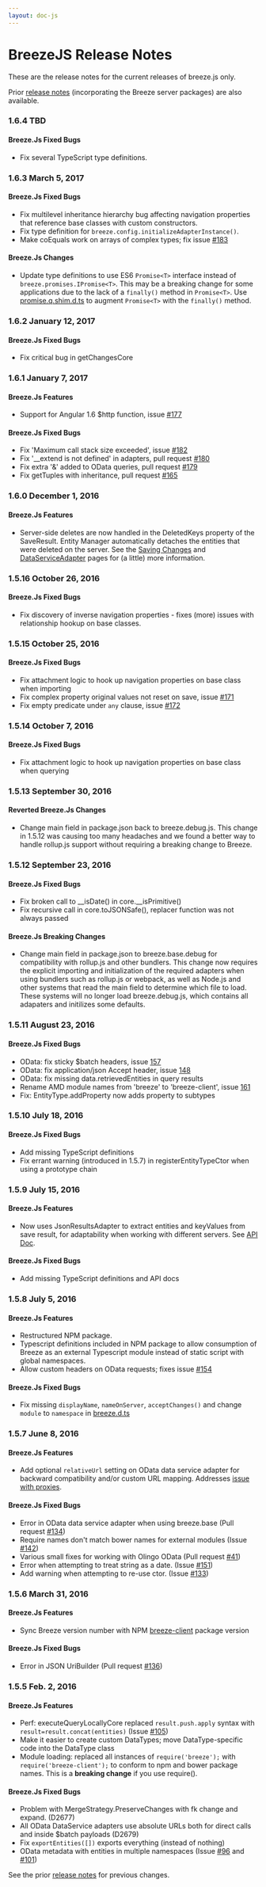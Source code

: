```yaml
---
layout: doc-js
---
```

# BreezeJS Release Notes

These are the release notes for the current releases of breeze.js only.  

Prior [release notes](/doc-main/release-notes) (incorporating the Breeze server packages) are also available.

### <a name="164"></a>1.6.4 <span class="doc-date">TBD</span>

#### Breeze.Js Fixed Bugs
 - Fix several TypeScript type definitions.
 
 ### <a name="163"></a>1.6.3 <span class="doc-date">March 5, 2017</span>

#### Breeze.Js Fixed Bugs
 - Fix multilevel inheritance hierarchy bug affecting navigation properties that reference base classes with custom constructors.
 - Fix type definition for `breeze.config.initializeAdapterInstance()`.
 - Make coEquals work on arrays of complex types; fix issue [#183](https://github.com/Breeze/breeze.js/issues/183)

#### Breeze.Js Changes
 - Update type definitions to use ES6 `Promise<T>` interface instead of `breeze.promises.IPromise<T>`. This may be a breaking change for some applications due to the lack of a `finally()` method in `Promise<T>`. Use [promise.q.shim.d.ts](https://github.com/Breeze/breeze.js/blob/master/typescript/promise.q.shim.d.ts) to augment `Promise<T>` with the `finally()` method.
 
### <a name="162"></a>1.6.2 <span class="doc-date">January 12, 2017</span>

#### Breeze.Js Fixed Bugs
 - Fix critical bug in getChangesCore
 
### <a name="161"></a>1.6.1 <span class="doc-date">January 7, 2017</span>

#### Breeze.Js Features
 - Support for Angular 1.6 $http function, issue [#177](https://github.com/Breeze/breeze.js/issues/177)

#### Breeze.Js Fixed Bugs
 - Fix 'Maximum call stack size exceeded', issue [#182](https://github.com/Breeze/breeze.js/issues/182)
 - Fix '__extend is not defined' in adapters, pull request [#180](https://github.com/Breeze/breeze.js/pull/180)
 - Fix extra '&' added to OData queries, pull request [#179](https://github.com/Breeze/breeze.js/pull/179)
 - Fix getTuples with inheritance, pull request [#165](https://github.com/Breeze/breeze.js/pull/165)

### <a name="160"></a>1.6.0 <span class="doc-date">December 1, 2016</span>

#### Breeze.Js Features
 - Server-side deletes are now handled in the DeletedKeys property of the SaveResult.  Entity Manager automatically detaches the entities that were deleted on the server.  See the [Saving Changes](/doc-js/saving-changes.html#the-save-response) and [DataServiceAdapter](/doc-js/server-dataserviceadapter.html#a-successful-saveresult) pages for (a little) more information.

### <a name="1516"></a>1.5.16 <span class="doc-date">October 26, 2016</span>

#### Breeze.Js Fixed Bugs
 - Fix discovery of inverse navigation properties - fixes (more) issues with relationship hookup on base classes.

### <a name="1515"></a>1.5.15 <span class="doc-date">October 25, 2016</span>

#### Breeze.Js Fixed Bugs
 - Fix attachment logic to hook up navigation properties on base class when importing
 - Fix complex property original values not reset on save, issue [#171](https://github.com/Breeze/breeze.js/issues/171)
 - Fix empty predicate under `any` clause, issue [#172](https://github.com/Breeze/breeze.js/issues/172)

### <a name="1514"></a>1.5.14 <span class="doc-date">October 7, 2016</span>

#### Breeze.Js Fixed Bugs
 - Fix attachment logic to hook up navigation properties on base class when querying 

### <a name="1513"></a>1.5.13 <span class="doc-date">September 30, 2016</span>

#### Reverted Breeze.Js Changes ####
- Change main field in package.json back to breeze.debug.js. This change in 1.5.12 was causing too many headaches and we found a better way to handle rollup.js support without requiring a breaking change to Breeze.

### <a name="1512"></a>1.5.12 <span class="doc-date">September 23, 2016</span>

#### Breeze.Js Fixed Bugs
 - Fix broken call to __isDate() in core.__isPrimitive()
 - Fix recursive call in core.toJSONSafe(), replacer function was not always passed

#### Breeze.Js Breaking Changes ####
- Change main field in package.json to breeze.base.debug for compatibility with rollup.js and other bundlers. This change now requires the explicit importing and initialization of the required adapters when using bundlers such as rollup.js or webpack, as well as Node.js and other systems that read the main field to determine which file to load. These systems will no longer load breeze.debug.js, which contains all adapaters and initilizes some defaults.

### <a name="1511"></a>1.5.11 <span class="doc-date">August 23, 2016</span>

#### Breeze.Js Fixed Bugs
 - OData: fix sticky $batch headers, issue [157](https://github.com/Breeze/breeze.js/issues/157)
 - OData: fix application/json Accept header, issue [148](https://github.com/Breeze/breeze.js/issues/148)
 - OData: fix missing data.retrievedEntities in query results
 - Rename AMD module names from 'breeze' to 'breeze-client', issue [161](https://github.com/Breeze/breeze.js/issues/161)
 - Fix: EntityType.addProperty now adds property to subtypes

### <a name="1510"></a>1.5.10 <span class="doc-date">July 18, 2016</span>

#### Breeze.Js Fixed Bugs
 - Add missing TypeScript definitions
 - Fix errant warning (introduced in 1.5.7) in registerEntityTypeCtor when using a prototype chain

### <a name="159"></a>1.5.9 <span class="doc-date">July 15, 2016</span>

#### Breeze.Js Features
- Now uses JsonResultsAdapter to extract entities and keyValues from save result, for adaptability when working with different servers.  See [API Doc](/doc-js/api-docs/classes/JsonResultsAdapter.html).

#### Breeze.Js Fixed Bugs
 - Add missing TypeScript definitions and API docs

### <a name="158"></a>1.5.8 <span class="doc-date">July 5, 2016</span>

#### Breeze.Js Features
- Restructured NPM package.
- Typescript definitions included in NPM package to allow consumption of Breeze as an external Typescript module instead of static script with global namespaces.
- Allow custom headers on OData requests; fixes issue [#154](https://github.com/Breeze/breeze.js/issues/154)

#### Breeze.Js Fixed Bugs
- Fix missing `displayName`, `nameOnServer`, `acceptChanges()` and change `module` to `namespace` in [breeze.d.ts](https://github.com/Breeze/breeze.js/blob/master/typescript/typescript/breeze.d.ts)

### <a name="157"></a>1.5.7 <span class="doc-date">June 8, 2016</span>

#### Breeze.Js Features
- Add optional `relativeUrl` setting on OData data service adapter for backward compatibility and/or custom URL mapping.  Addresses [issue with proxies](https://github.com/Breeze/breeze.js/commit/e7cb67e44a12262231c92756f5e3f0d7034f9b21#commitcomment-17408956).

#### Breeze.Js Fixed Bugs
- Error in OData data service adapter when using breeze.base (Pull request [#134](https://github.com/Breeze/breeze.js/pull/134))
- Require names don't match bower names for external modules (Issue [#142](https://github.com/Breeze/breeze.js/issues/142))
- Various small fixes for working with Olingo OData (Pull request [#41](https://github.com/Breeze/breeze.js/pull/41))
- Error when attempting to treat string as a date. (Issue [#151](https://github.com/Breeze/breeze.js/issues/151))
- Add warning when attempting to re-use ctor. (Issue [#133](https://github.com/Breeze/breeze.js/issues/133))

### <a name="156"></a>1.5.6 <span class="doc-date">March 31, 2016</span>

#### Breeze.Js Features
- Sync Breeze version number with NPM [breeze-client](https://www.npmjs.com/package/breeze-client) package version

#### Breeze.Js Fixed Bugs
- Error in JSON UriBuilder (Pull request [#136](https://github.com/Breeze/breeze.js/pull/136))

### <a name="155"></a>1.5.5 <span class="doc-date">Feb. 2, 2016</span>

#### Breeze.Js Features
- Perf: executeQueryLocallyCore replaced `result.push.apply` syntax with `result=result.concat(entities)` (Issue [#105](https://github.com/Breeze/breeze.js/issues/101))
- Make it easier to create custom DataTypes; move DataType-specific code into the DataType class
- Module loading: replaced all instances of `require('breeze');` with `require('breeze-client');` to conform to npm and bower package names.  This is a **breaking change** if you use require().

#### Breeze.Js Fixed Bugs
- Problem with MergeStrategy.PreserveChanges with fk change and expand. (D2677)
- All OData DataService adapters use absolute URLs both for direct calls and inside $batch payloads (D2679)
- Fix `exportEntities([])` exports everything (instead of nothing)
- OData metadata with entities in multiple namespaces  (Issue [#96](https://github.com/Breeze/breeze.js/issues/96) and [#101](https://github.com/Breeze/breeze.js/issues/101))

See the prior [release notes](/doc-main/release-notes) for previous changes.